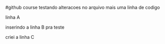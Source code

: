 #github course
testando alteracoes no arquivo
mais uma linha de codigo

linha A

inserindo a linha B pra teste

criei a linha C